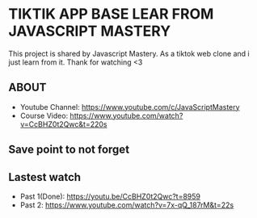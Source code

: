 # **TIKTIK APP BASE LEAR FROM JAVASCRIPT MASTERY**

This project is shared by Javascript Mastery. As a tiktok web clone and i just learn from it. Thank for watching <3
## ABOUT

 - Youtube Channel: https://www.youtube.com/c/JavaScriptMastery
 - Course Video: https://www.youtube.com/watch?v=CcBHZ0t2Qwc&t=220s
## Save point to not forget

## Lastest watch
 - Past 1(Done): https://youtu.be/CcBHZ0t2Qwc?t=8959 
 - Past 2: https://www.youtube.com/watch?v=7x-qQ_187rM&t=22s